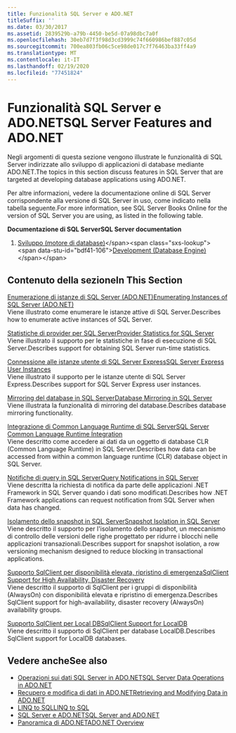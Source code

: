 ```yaml
---
title: Funzionalità SQL Server e ADO.NET
titleSuffix: ''
ms.date: 03/30/2017
ms.assetid: 2839529b-a79b-4450-be5d-07a98dbc7a0f
ms.openlocfilehash: 30eb7d7f3f98d3cd3999c74f660986bef887c05d
ms.sourcegitcommit: 700ea803fb06c5ce98de017c7f76463ba33ff4a9
ms.translationtype: MT
ms.contentlocale: it-IT
ms.lasthandoff: 02/19/2020
ms.locfileid: "77451824"
---
```

# <a name="sql-server-features-and-adonet"></a><span data-ttu-id="bdf41-102">Funzionalità SQL Server e ADO.NET</span><span class="sxs-lookup"><span data-stu-id="bdf41-102">SQL Server Features and ADO.NET</span></span>
<span data-ttu-id="bdf41-103">Negli argomenti di questa sezione vengono illustrate le funzionalità di SQL Server indirizzate allo sviluppo di applicazioni di database mediante ADO.NET.</span><span class="sxs-lookup"><span data-stu-id="bdf41-103">The topics in this section discuss features in SQL Server that are targeted at developing database applications using ADO.NET.</span></span>  
  
 <span data-ttu-id="bdf41-104">Per altre informazioni, vedere la documentazione online di SQL Server corrispondente alla versione di SQL Server in uso, come indicato nella tabella seguente.</span><span class="sxs-lookup"><span data-stu-id="bdf41-104">For more information, see SQL Server Books Online for the version of SQL Server you are using, as listed in the following table.</span></span>  
  
 <span data-ttu-id="bdf41-105">**Documentazione di SQL Server**</span><span class="sxs-lookup"><span data-stu-id="bdf41-105">**SQL Server documentation**</span></span>  
  
1. <span data-ttu-id="bdf41-106">[Sviluppo (motore di database)](https://docs.microsoft.com/previous-versions/sql/sql-server-2008/bb500155(v=sql.100))</span><span class="sxs-lookup"><span data-stu-id="bdf41-106">[Development (Database Engine)](https://docs.microsoft.com/previous-versions/sql/sql-server-2008/bb500155(v=sql.100))</span></span>  
  
## <a name="in-this-section"></a><span data-ttu-id="bdf41-107">Contenuto della sezione</span><span class="sxs-lookup"><span data-stu-id="bdf41-107">In This Section</span></span>  
 [<span data-ttu-id="bdf41-108">Enumerazione di istanze di SQL Server (ADO.NET)</span><span class="sxs-lookup"><span data-stu-id="bdf41-108">Enumerating Instances of SQL Server (ADO.NET)</span></span>](enumerating-instances-of-sql-server.md)  
 <span data-ttu-id="bdf41-109">Viene illustrato come enumerare le istanze attive di SQL Server.</span><span class="sxs-lookup"><span data-stu-id="bdf41-109">Describes how to enumerate active instances of SQL Server.</span></span>  
  
 [<span data-ttu-id="bdf41-110">Statistiche di provider per SQL Server</span><span class="sxs-lookup"><span data-stu-id="bdf41-110">Provider Statistics for SQL Server</span></span>](provider-statistics-for-sql-server.md)  
 <span data-ttu-id="bdf41-111">Viene illustrato il supporto per le statistiche in fase di esecuzione di SQL Server.</span><span class="sxs-lookup"><span data-stu-id="bdf41-111">Describes support for obtaining SQL Server run-time statistics.</span></span>  
  
 [<span data-ttu-id="bdf41-112">Connessione alle istanze utente di SQL Server Express</span><span class="sxs-lookup"><span data-stu-id="bdf41-112">SQL Server Express User Instances</span></span>](sql-server-express-user-instances.md)  
 <span data-ttu-id="bdf41-113">Viene illustrato il supporto per le istanze utente di SQL Server Express.</span><span class="sxs-lookup"><span data-stu-id="bdf41-113">Describes support for SQL Server Express user instances.</span></span>  
  
 [<span data-ttu-id="bdf41-114">Mirroring del database in SQL Server</span><span class="sxs-lookup"><span data-stu-id="bdf41-114">Database Mirroring in SQL Server</span></span>](database-mirroring-in-sql-server.md)  
 <span data-ttu-id="bdf41-115">Viene illustrata la funzionalità di mirroring del database.</span><span class="sxs-lookup"><span data-stu-id="bdf41-115">Describes database mirroring functionality.</span></span>  
  
 [<span data-ttu-id="bdf41-116">Integrazione di Common Language Runtime di SQL Server</span><span class="sxs-lookup"><span data-stu-id="bdf41-116">SQL Server Common Language Runtime Integration</span></span>](sql-server-common-language-runtime-integration.md)  
 <span data-ttu-id="bdf41-117">Viene descritto come accedere ai dati da un oggetto di database CLR (Common Language Runtime) in SQL Server.</span><span class="sxs-lookup"><span data-stu-id="bdf41-117">Describes how data can be accessed from within a common language runtime (CLR) database object in SQL Server.</span></span>  
  
 [<span data-ttu-id="bdf41-118">Notifiche di query in SQL Server</span><span class="sxs-lookup"><span data-stu-id="bdf41-118">Query Notifications in SQL Server</span></span>](query-notifications-in-sql-server.md)  
 <span data-ttu-id="bdf41-119">Viene descritta la richiesta di notifica da parte delle applicazioni .NET Framework in SQL Server quando i dati sono modificati.</span><span class="sxs-lookup"><span data-stu-id="bdf41-119">Describes how .NET Framework applications can request notification from SQL Server when data has changed.</span></span>  
  
 [<span data-ttu-id="bdf41-120">Isolamento dello snapshot in SQL Server</span><span class="sxs-lookup"><span data-stu-id="bdf41-120">Snapshot Isolation in SQL Server</span></span>](snapshot-isolation-in-sql-server.md)  
 <span data-ttu-id="bdf41-121">Viene descritto il supporto per l'isolamento dello snapshot, un meccanismo di controllo delle versioni delle righe progettato per ridurre i blocchi nelle applicazioni transazionali.</span><span class="sxs-lookup"><span data-stu-id="bdf41-121">Describes support for snapshot isolation, a row versioning mechanism designed to reduce blocking in transactional applications.</span></span>  
  
 [<span data-ttu-id="bdf41-122">Supporto SqlClient per disponibilità elevata, ripristino di emergenza</span><span class="sxs-lookup"><span data-stu-id="bdf41-122">SqlClient Support for High Availability, Disaster Recovery</span></span>](sqlclient-support-for-high-availability-disaster-recovery.md)  
 <span data-ttu-id="bdf41-123">Viene descritto il supporto di SqlClient per i gruppi di disponibilità (AlwaysOn) con disponibilità elevata e ripristino di emergenza.</span><span class="sxs-lookup"><span data-stu-id="bdf41-123">Describes SqlClient support for high-availability, disaster recovery (AlwaysOn) availability groups.</span></span>  
  
 [<span data-ttu-id="bdf41-124">Supporto SqlClient per Local DB</span><span class="sxs-lookup"><span data-stu-id="bdf41-124">SqlClient Support for LocalDB</span></span>](sqlclient-support-for-localdb.md)  
 <span data-ttu-id="bdf41-125">Viene descritto il supporto di SqlClient per database LocalDB.</span><span class="sxs-lookup"><span data-stu-id="bdf41-125">Describes SqlClient support for LocalDB databases.</span></span>  
  
## <a name="see-also"></a><span data-ttu-id="bdf41-126">Vedere anche</span><span class="sxs-lookup"><span data-stu-id="bdf41-126">See also</span></span>

- [<span data-ttu-id="bdf41-127">Operazioni sui dati SQL Server in ADO.NET</span><span class="sxs-lookup"><span data-stu-id="bdf41-127">SQL Server Data Operations in ADO.NET</span></span>](sql-server-data-operations.md)
- [<span data-ttu-id="bdf41-128">Recupero e modifica di dati in ADO.NET</span><span class="sxs-lookup"><span data-stu-id="bdf41-128">Retrieving and Modifying Data in ADO.NET</span></span>](../retrieving-and-modifying-data.md)
- [<span data-ttu-id="bdf41-129">LINQ to SQL</span><span class="sxs-lookup"><span data-stu-id="bdf41-129">LINQ to SQL</span></span>](./linq/index.md)
- [<span data-ttu-id="bdf41-130">SQL Server e ADO.NET</span><span class="sxs-lookup"><span data-stu-id="bdf41-130">SQL Server and ADO.NET</span></span>](index.md)
- [<span data-ttu-id="bdf41-131">Panoramica di ADO.NET</span><span class="sxs-lookup"><span data-stu-id="bdf41-131">ADO.NET Overview</span></span>](../ado-net-overview.md)
